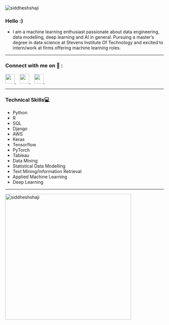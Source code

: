<div align="left"> 
    <img src="https://komarev.com/ghpvc/?username=siddheshshaji" alt="siddheshshaji"> 
</div>

### Hello :)

- I am a machine learning enthusiast passionate about data engineering, data modelling, deep learning and AI in general. Pursuing a master’s degree in data science at Stevens Institute Of Technology and excited to intern/work at firms offering machine learning roles.

<hr>

### Connect with me on 💬 :

<div>
    <a href="https://www.linkedin.com/in/siddhesh-shaji-74149018a/">
        <img src="https://image.flaticon.com/icons/png/512/145/145807.png" width="30px">
    </a>&nbsp;&nbsp;
    <a href="mailto: sshaji@stevens.edu">
        <img src="https://image.flaticon.com/icons/png/512/732/732200.png" width="30px">
    </a>&nbsp;&nbsp;
    <a href="https://github.com/siddheshshaji">
        <img src="https://image.flaticon.com/icons/png/512/25/25657.png" width="30px">
    </a>&nbsp;&nbsp;
</div>

<hr>

<h3>Technical Skills💻</h3>

- Python
- R
- SQL
- Django
- AWS
- Keras
- Tensorflow
- PyTorch
- Tableau
- Data Mining
- Statistical Data Modelling
- Text Mining/Information Retrieval
- Applied Machine Learning
- Deep Learning

<hr>

<div align="left">
    <img src="https://github-readme-stats.vercel.app/api?username=siddheshshaji&count_private=true&show_icons=true&theme=algolia&hide_rank=false"  width="400px" alt="siddheshshaji">
</div>
